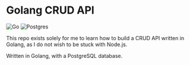# Golang CRUD API
![Go](https://img.shields.io/badge/go-%2300ADD8.svg?style=for-the-badge&logo=go&logoColor=white) ![Postgres](https://img.shields.io/badge/postgres-%23316192.svg?style=for-the-badge&logo=postgresql&logoColor=white)

This repo exists solely for me to learn how to build a CRUD API written in Golang, as I do not wish to be stuck with Node.js.

Written in Golang, with a PostgreSQL database.
